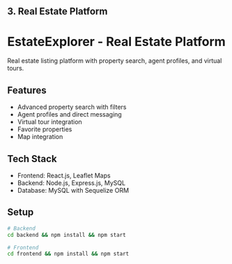 
## 3. Real Estate Platform

# EstateExplorer - Real Estate Platform

Real estate listing platform with property search, agent profiles, and virtual tours.

## Features
- Advanced property search with filters
- Agent profiles and direct messaging
- Virtual tour integration
- Favorite properties
- Map integration

## Tech Stack
- Frontend: React.js, Leaflet Maps
- Backend: Node.js, Express.js, MySQL
- Database: MySQL with Sequelize ORM

## Setup
```bash
# Backend
cd backend && npm install && npm start

# Frontend
cd frontend && npm install && npm start
